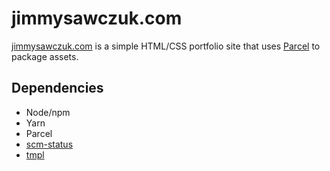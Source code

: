# jimmysawczuk.com

[jimmysawczuk.com][1] is a simple HTML/CSS portfolio site that uses [Parcel](http://parceljs.org) to package assets.

## Dependencies

- Node/npm
- Yarn
- Parcel
- [scm-status](http://github.com/jimmysawczuk/scm-status)
- [tmpl](http://github.com/jimmysawczuk/tmpl)




[1]: https://jimmysawczuk.com
